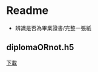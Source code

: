 # Readme

- 辨識是否為畢業證書/完整一張紙


## diplomaORnot.h5
[下載](https://drive.google.com/drive/u/2/folders/1vJFvWnEGkoR_j_W4tgLAVl0sbppBxVgC)
